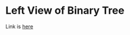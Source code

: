 # Left View of Binary Tree
Link is [here](https://practice.geeksforgeeks.org/problems/left-view-of-binary-tree/1)